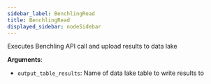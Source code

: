 ```yaml
---
sidebar_label: BenchlingRead
title: BenchlingRead
displayed_sidebar: nodeSidebar
---
```


Executes Benchling API call and upload results to data lake

**Arguments**:

- `output_table_results`: Name of data lake table to write results to

